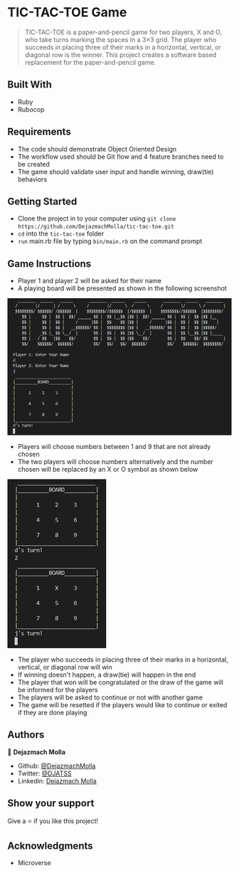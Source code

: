 # TIC-TAC-TOE Game
> TIC-TAC-TOE is a paper-and-pencil game for two players, X and O, who take turns marking the spaces in a 3×3 grid. The player who succeeds in placing three of their marks in a horizontal, vertical, or diagonal row is the winner.
> This project creates a software based replacement for the paper-and-pencil game.

## Built With
- Ruby
- Rubocop

## Requirements
- The code should demonstrate Object Oriented Design
- The workflow used should be Git flow and 4 feature branches need to be created
- The game should validate user input and handle winning, draw(tie) behaviors

## Getting Started
- Clone the project in to your computer using `git clone https://github.com/DejazmachMolla/tic-tac-toe.git` 
- `cd` into the `tic-tac-toe` folder
- `run` main.rb file by typing `bin/main.rb` on the command prompt

## Game Instructions
- Player 1 and player 2 will be asked for their name
- A playing board will be presented as shown in the following screenshot

![screenshot](./lib/welcome.PNG)
- Players will choose numbers between 1 and 9 that are not already chosen
- The two players will choose numbers alternatively and the number chosen will be replaced by an X or O symbol as shown below

![screenshot](./lib/symbol.PNG)
- The player who succeeds in placing three of their marks in a horizontal, vertical, or diagonal row will win
- If winning doesn't happen, a draw(tie) will happen in the end
- The player that won will be congratulated or the draw of the game will be informed for the players
- The players will be asked to continue or not with another game
- The game will be resetted if the players would like to continue or exited if they are done playing

## Authors

:bust_in_silhouette: **Dejazmach Molla**

- Github: [@DejazmachMolla](https://github.com/DejazmachMolla)
- Twitter: [@DJATSS](https://twitter.com/DJATSS)
- Linkedin: [Dejazmach Molla](https://www.linkedin.com/in/dejazmach-getachew-027aabaa/)

## Show your support

Give a ⭐️ if you like this project!

## Acknowledgments

- Microverse